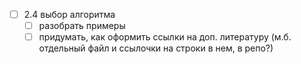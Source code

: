 
- [ ] 2.4 выбор алгоритма
  - [ ] разобрать примеры
  - [ ] придумать, как оформить ссылки на доп. литературу (м.б. отдельный файл и ссылочки на строки в нем, в репо?)
